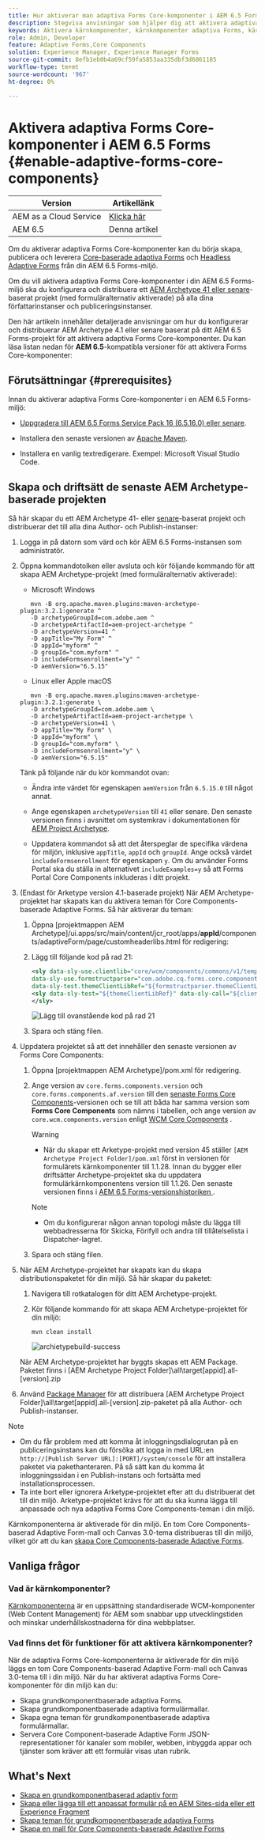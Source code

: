 ```yaml
---
title: Hur aktiverar man adaptiva Forms Core-komponenter i AEM 6.5 Forms?
description: Stegvisa anvisningar som hjälper dig att aktivera adaptiva Forms Core-komponenter i en AEM 6.5 Forms-miljö.
keywords: Aktivera kärnkomponenter, kärnkomponenter adaptiva Forms, kärnkomponenter i 6.5, adaptiva Forms Core-komponenter i AEM 6.5, AF Core-komponenter i AEM 6.5, AEM 6.5 Forms Core-komponenter
role: Admin, Developer
feature: Adaptive Forms,Core Components
solution: Experience Manager, Experience Manager Forms
source-git-commit: 8efb1eb0b4a69cf59fa5853aa335dbf3d6061185
workflow-type: tm+mt
source-wordcount: '967'
ht-degree: 0%

---
```


# Aktivera adaptiva Forms Core-komponenter i AEM 6.5 Forms {#enable-adaptive-forms-core-components}

| Version | Artikellänk |
| -------- | ---------------------------- |
| AEM as a Cloud Service | [Klicka här](https://experienceleague.adobe.com/docs/experience-manager-cloud-service/content/forms/setup-configure-migrate/enable-adaptive-forms-core-components.html) |
| AEM 6.5 | Denna artikel |

<!--**Applies to:** ✅ Adaptive Form Core Components ❎ [Adaptive Form Foundation Components](/help/forms/using/create-adaptive-form.md).-->

Om du aktiverar adaptiva Forms Core-komponenter kan du börja skapa, publicera och leverera [Core-baserade adaptiva Forms](create-an-adaptive-form-core-components.md) och [Headless Adaptive Forms](https://experienceleague.adobe.com/docs/experience-manager-headless-adaptive-forms/using/overview.html) från din AEM 6.5 Forms-miljö.

Om du vill aktivera adaptiva Forms Core-komponenter i din AEM 6.5 Forms-miljö ska du konfigurera och distribuera ett [AEM Archetype 41 eller senare](https://experienceleague.adobe.com/docs/experience-manager-core-components/using/developing/archetype/overview.html)-baserat projekt (med formuläralternativ aktiverade) på alla dina författarinstanser och publiceringsinstanser.

Den här artikeln innehåller detaljerade anvisningar om hur du konfigurerar och distribuerar AEM Archetype 4.1 eller senare baserat på ditt AEM 6.5 Forms-projekt för att aktivera adaptiva Forms Core-komponenter. Du kan läsa listan nedan för **AEM 6.5**-kompatibla versioner för att aktivera Forms Core-komponenter:

## Förutsättningar {#prerequisites}

Innan du aktiverar adaptiva Forms Core-komponenter i en AEM 6.5 Forms-miljö:

* [Uppgradera till AEM 6.5 Forms Service Pack 16 (6.5.16.0) eller senare](https://experienceleague.adobe.com/docs/experience-manager-65-2025/release-notes/aem-forms-current-service-pack-installation-instructions.html).

* Installera den senaste versionen av [Apache Maven](https://maven.apache.org/download.cgi).

* Installera en vanlig textredigerare. Exempel: Microsoft Visual Studio Code.

## Skapa och driftsätt de senaste AEM Archetype-baserade projekten

Så här skapar du ett AEM Archetype 41- eller [senare](https://github.com/adobe/aem-project-archetype)-baserat projekt och distribuerar det till alla dina Author- och Publish-instanser:

1. Logga in på datorn som värd och kör AEM 6.5 Forms-instansen som administratör.
1. Öppna kommandotolken eller avsluta och kör följande kommando för att skapa AEM Archetype-projekt (med formuläralternativ aktiverade):

   * Microsoft Windows

   ```Shell
      mvn -B org.apache.maven.plugins:maven-archetype-plugin:3.2.1:generate ^
      -D archetypeGroupId=com.adobe.aem ^
      -D archetypeArtifactId=aem-project-archetype ^
      -D archetypeVersion=41 ^
      -D appTitle="My Form" ^
      -D appId="myform" ^
      -D groupId="com.myform" ^
      -D includeFormsenrollment="y" ^
      -D aemVersion="6.5.15" 
   ```

   * Linux eller Apple macOS

   ```Shell
      mvn -B org.apache.maven.plugins:maven-archetype-plugin:3.2.1:generate \
      -D archetypeGroupId=com.adobe.aem \
      -D archetypeArtifactId=aem-project-archetype \
      -D archetypeVersion=41 \
      -D appTitle="My Form" \
      -D appId="myform" \
      -D groupId="com.myform" \
      -D includeFormsenrollment="y" \
      -D aemVersion="6.5.15" 
   ```

   Tänk på följande när du kör kommandot ovan:

   * Ändra inte värdet för egenskapen `aemVersion` från `6.5.15.0` till något annat.

   * Ange egenskapen `archetypeVersion` till `41` eller senare. Den senaste versionen finns i avsnittet om systemkrav i dokumentationen för [AEM Project Archetype](https://github.com/adobe/aem-project-archetype).

   * Uppdatera kommandot så att det återspeglar de specifika värdena för miljön, inklusive `appTitle`, `appId` och `groupId`. Ange också värdet `includeFormsenrollment` för egenskapen `y`. Om du använder Forms Portal ska du ställa in alternativet `includeExamples=y` så att Forms Portal Core Components inkluderas i ditt projekt.


1. (Endast för Arketype version 4.1-baserade projekt) När AEM Archetype-projektet har skapats kan du aktivera teman för Core Components-baserade Adaptive Forms. Så här aktiverar du teman:

   1. Öppna [projektmappen AEM Archetype]/ui.apps/src/main/content/jcr_root/apps/__appId__/components/adaptiveForm/page/customheaderlibs.html för redigering:

   1. Lägg till följande kod på rad 21:

      ```XML
      <sly data-sly-use.clientlib="core/wcm/components/commons/v1/templates/clientlib.html"
      data-sly-use.formstructparser="com.adobe.cq.forms.core.components.models.form.FormStructureParser"
      data-sly-test.themeClientLibRef="${formstructparser.themeClientLibRefFromFormContainer}">
      <sly data-sly-test="${themeClientLibRef}" data-sly-call="${clientlib.css @ categories=themeClientLibRef}"/>
      </sly>
      ```

      ![Lägg till ovanstående kod på rad 21](/help/forms/using/assets/code-to-enable-themes.png)

   1. Spara och stäng filen.

1. Uppdatera projektet så att det innehåller den senaste versionen av Forms Core Components:

   1. Öppna [projektmappen AEM Archetype]/pom.xml för redigering.
   1. Ange version av `core.forms.components.version` och `core.forms.components.af.version` till den [senaste Forms Core Components](https://experienceleague.adobe.com/docs/experience-manager-core-components/using/adaptive-forms/version.html#aem-as-form-version-history)-versionen och se till att båda har samma version som **Forms Core Components** som nämns i tabellen, och ange version av `core.wcm.components.version` enligt [WCM Core Components](https://experienceleague.adobe.com/docs/experience-manager-core-components/using/versions.html) .

      >[!WARNING]
      >
      >* När du skapar ett Arketype-projekt med version 45 ställer `[AEM Archetype Project Folder]/pom.xml` först in versionen för formulärets kärnkomponenter till 1.1.28. Innan du bygger eller driftsätter Archetype-projektet ska du uppdatera formulärkärnkomponentens version till 1.1.26. Den senaste versionen finns i [ AEM 6.5 Forms-versionshistoriken ](https://experienceleague.adobe.com/docs/experience-manager-core-components/using/adaptive-forms/version.html#aem-as-form-version-history) .

      >[!NOTE]
      >
      >* Om du konfigurerar någon annan topologi måste du lägga till webbadresserna för Skicka, Förifyll och andra till tillåtelselista i Dispatcher-lagret.

   1. Spara och stäng filen.


1. När AEM Archetype-projektet har skapats kan du skapa distributionspaketet för din miljö. Så här skapar du paketet:

   1. Navigera till rotkatalogen för ditt AEM Archetype-projekt.

   1. Kör följande kommando för att skapa AEM Archetype-projektet för din miljö:

      ```Shell
      mvn clean install
      ```

      ![archietypebuild-success](/help/forms/using/assets/corecomponent-build-successful.png)


   När AEM Archetype-projektet har byggts skapas ett AEM Package. Paketet finns i [AEM Archetype Project Folder]\all\target\[appid].all-[version].zip

1. Använd [Package Manager](https://experienceleague.adobe.com/docs/experience-manager-65-2025/administering/contentmanagement/package-manager.html?lang=en) för att distribuera [AEM Archetype Project Folder]\all\target\[appid].all-[version].zip-paketet på alla Author- och Publish-instanser.

>[!NOTE]
>
>
>
> * Om du får problem med att komma åt inloggningsdialogrutan på en publiceringsinstans kan du försöka att logga in med URL:en `http://[Publish Server URL]:[PORT]/system/console` för att installera paketet via pakethanteraren. På så sätt kan du komma åt inloggningssidan i en Publish-instans och fortsätta med installationsprocessen.
> * Ta inte bort eller ignorera Arketype-projektet efter att du distribuerat det till din miljö. Arketype-projektet krävs för att du ska kunna lägga till anpassade och nya adaptiva Forms Core Components-teman i din miljö.

Kärnkomponenterna är aktiverade för din miljö. En tom Core Components-baserad Adaptive Form-mall och Canvas 3.0-tema distribueras till din miljö, vilket gör att du kan [skapa Core Components-baserade Adaptive Forms](create-an-adaptive-form-core-components.md).

## Vanliga frågor

### Vad är kärnkomponenter?

[Kärnkomponenterna](https://experienceleague.adobe.com/docs/experience-manager-core-components/using/introduction.html) är en uppsättning standardiserade WCM-komponenter (Web Content Management) för AEM som snabbar upp utvecklingstiden och minskar underhållskostnaderna för dina webbplatser.

### Vad finns det för funktioner för att aktivera kärnkomponenter?


När de adaptiva Forms Core-komponenterna är aktiverade för din miljö läggs en tom Core Components-baserad Adaptive Form-mall och Canvas 3.0-tema till i din miljö. När du har aktiverat adaptiva Forms Core-komponenter för din miljö kan du:

* Skapa grundkomponentbaserade adaptiva Forms.
* Skapa grundkomponentbaserade adaptiva formulärmallar.
* Skapa egna teman för grundkomponentbaserade adaptiva formulärmallar.
* Servera Core Component-baserade Adaptive Form JSON-representationer för kanaler som mobiler, webben, inbyggda appar och tjänster som kräver att ett formulär visas utan rubrik.

## What&#39;s Next

* [Skapa en grundkomponentbaserad adaptiv form](/help/forms/using/create-an-adaptive-form-core-components.md)
* [Skapa eller lägga till ett anpassat formulär på en AEM Sites-sida eller ett Experience Fragment](create-or-add-an-adaptive-form-to-aem-sites-page.md)
* [Skapa teman för grundkomponentbaserade adaptiva Forms](create-or-customize-themes-for-adaptive-forms-core-components.md)
* [Skapa en mall för Core Components-baserade Adaptive Forms](template-editor.md)
